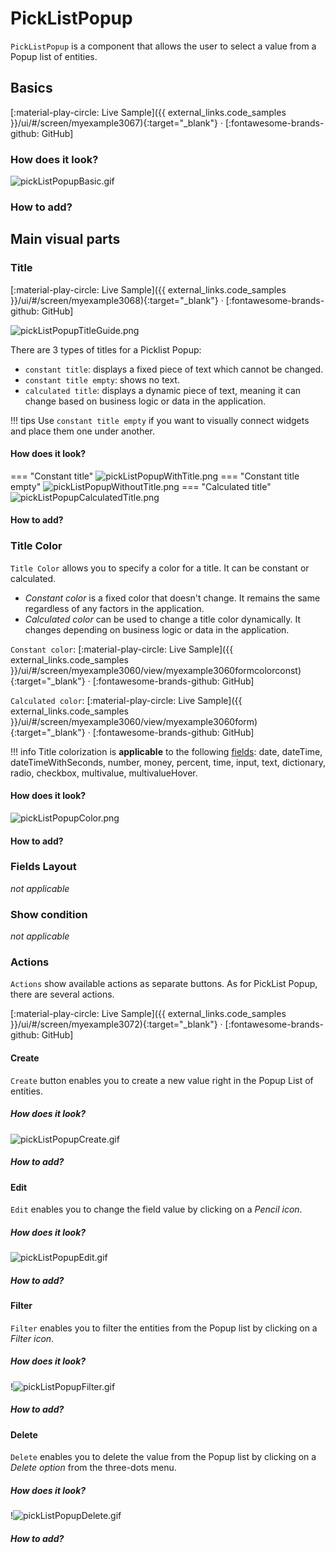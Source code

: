 # PickListPopup

`PickListPopup` is a component that allows the user to select a value from a Popup list of entities.

## Basics
[:material-play-circle: Live Sample]({{ external_links.code_samples }}/ui/#/screen/myexample3067){:target="_blank"} ·
[:fontawesome-brands-github: GitHub]

### How does it look?
![pickListPopupBasic.gif](pickListPopupBasic.gif)

### How to add?

## Main visual parts

### Title
[:material-play-circle: Live Sample]({{ external_links.code_samples }}/ui/#/screen/myexample3068){:target="_blank"} ·
[:fontawesome-brands-github: GitHub]  

![pickListPopupTitleGuide.png](pickListPopupTitleGuide.png)

There are 3 types of titles for a Picklist Popup:

* `constant title`: displays a fixed piece of text which cannot be changed. 
* `constant title empty`: shows no text.
* `calculated title`: displays a dynamic piece of text, meaning it can change based on business logic or data in the application.

!!! tips 
    Use `constant title empty` if you want to visually connect widgets and place them one under another. 

#### How does it look?
=== "Constant title"
    ![pickListPopupWithTitle.png](pickListPopupWithTitle.png)
=== "Constant title empty"
    ![pickListPopupWithoutTitle.png](pickListPopupWithoutTitle.png)
=== "Calculated title"
    ![pickListPopupCalculatedTitle.png](pickListPopupCalculatedTitle.png)

#### How to add?

### Title Color
`Title Color` allows you to specify a color for a title. It can be constant or calculated.  

* *Constant color* is a fixed color that doesn't change. It remains the same regardless of any factors in the application.
* *Calculated color* can be used to change a title color dynamically. It changes depending on business logic or data in the application. 

`Constant color`:
[:material-play-circle: Live Sample]({{ external_links.code_samples }}/ui/#/screen/myexample3060/view/myexample3060formcolorconst){:target="_blank"} ·
[:fontawesome-brands-github: GitHub]

`Calculated color`:
[:material-play-circle: Live Sample]({{ external_links.code_samples }}/ui/#/screen/myexample3060/view/myexample3060form){:target="_blank"} ·
[:fontawesome-brands-github: GitHub]

!!! info 
    Title colorization is **applicable** to the following [fields](../../../fields/fieldtypes): date, dateTime, dateTimeWithSeconds, number, money, percent, time, input, text, dictionary, radio, checkbox, multivalue, multivalueHover. 

#### How does it look?
![pickListPopupColor.png](pickListPopupColor.png)

#### How to add? 

### Fields Layout 
*not applicable* 

### Show condition 
*not applicable* 

### Actions 
`Actions` show available actions as separate buttons. 
As for PickList Popup, there are several actions.  

[:material-play-circle: Live Sample]({{ external_links.code_samples }}/ui/#/screen/myexample3072){:target="_blank"} ·
[:fontawesome-brands-github: GitHub]

#### Create
`Create` button enables you to create a new value right in the Popup List of entities. 

##### How does it look?
![pickListPopupCreate.gif](pickListPopupCreate.gif)

##### How to add? 

#### Edit
`Edit` enables you to change the field value by clicking on a *Pencil icon*.

##### How does it look?
![pickListPopupEdit.gif](pickListPopupEdit.gif)

##### How to add?

#### Filter 
`Filter` enables you to filter the entities from the Popup list by clicking on a *Filter icon*. 

##### How does it look?
!![pickListPopupFilter.gif](pickListPopupFilter.gif)

##### How to add?

#### Delete 
`Delete` enables you to delete the value from the Popup list by clicking on a *Delete option* from the three-dots menu.

##### How does it look?
!![pickListPopupDelete.gif](pickListPopupDelete.gif)

##### How to add?